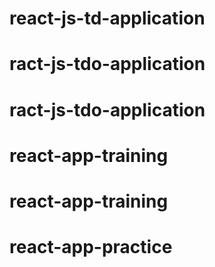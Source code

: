 # react-js-td-application
# ract-js-tdo-application
# ract-js-tdo-application
# react-app-training
# react-app-training
# react-app-practice
